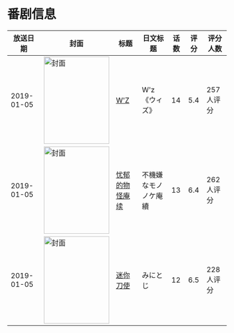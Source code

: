 # 番剧信息

|放送日期|封面|标题|日文标题|话数|评分|评分人数|
|---|---|---|---|---|---|---|
|2019-01-05|<img src="//lain.bgm.tv/pic/cover/c/94/d0/240757_3vU3I.jpg" alt="封面" style="width:150px;height:200px;object-fit:cover;">|[W'Z](https://bangumi.tv/subject/240757)|W'z《ウィズ》|14|5.4|257人评分|
|2019-01-05|<img src="//lain.bgm.tv/pic/cover/c/28/ce/251009_II2b0.jpg" alt="封面" style="width:150px;height:200px;object-fit:cover;">|[忧郁的物怪庵 续](https://bangumi.tv/subject/251009)|不機嫌なモノノケ庵 續|13|6.4|262人评分|
|2019-01-05|<img src="//lain.bgm.tv/pic/cover/c/87/22/267018_FeOZ0.jpg" alt="封面" style="width:150px;height:200px;object-fit:cover;">|[迷你刀使](https://bangumi.tv/subject/267018)|みにとじ|12|6.5|228人评分|
